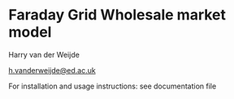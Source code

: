 # Faraday Grid Wholesale market model

Harry van der Weijde

h.vanderweijde@ed.ac.uk

For installation and usage instructions: see documentation file

